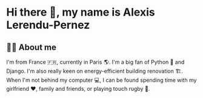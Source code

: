 # Hi there 👋, my name is Alexis Lerendu-Pernez

## 🙋‍♂️ About me

I'm from France 🇫🇷, currently in Paris 🌎. I'm a big fan of Python 🐍 and Django. I'm also really keen on energy-efficient building renovation 🏗️. When I'm not behind my computer 💻, I can be found spending time with my girlfriend ❤️, family and friends, or playing touch rugby 🏉.

